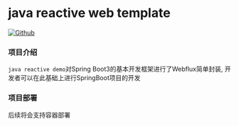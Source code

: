 # java reactive web template
<p>
    <a href="https://gitee.com/moesama-zzt/java_boot_demo.git"><img src="https://img.shields.io/badge/Github-%E9%A1%B9%E7%9B%AE%E5%9C%B0%E5%9D%80-blue" alt="Github"></a>
</p>

### 项目介绍
`java reactive demo`对Spring Boot3的基本开发框架进行了Webflux简单封装, 开发者可以在此基础上进行SpringBoot项目的开发
### 项目部署
后续将会支持容器部署
